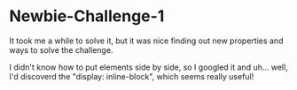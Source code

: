 # Newbie-Challenge-1
It took me a while to solve it, but it was nice finding out new properties and ways to solve the challenge.

I didn't know how to put elements side by side, so I googled it and uh... well, I'd discoverd the "display: inline-block", which seems really useful!
